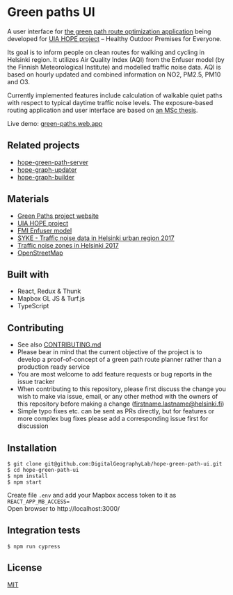 # Green paths UI

A user interface for [the green path route optimization application](https://github.com/DigitalGeographyLab/hope-green-path-server/) being developed for [UIA HOPE project](https://ilmanlaatu.eu/briefly-in-english/) – Healthy Outdoor Premises for Everyone.

Its goal is to inform people on clean routes for walking and cycling in Helsinki region. It utilizes Air Quality Index (AQI) from the Enfuser model (by the Finnish Meteorological Institute) and modelled traffic noise data. AQI is based on hourly updated and combined information on NO2, PM2.5, PM10 and O3.

Currently implemented features include calculation of walkable quiet paths with respect to typical daytime traffic noise levels. The exposure-based routing application and user interface are based on [an MSc thesis](https://github.com/hellej/quiet-paths-msc). 

Live demo: [green-paths.web.app](https://green-paths.web.app/)

## Related projects
- [hope-green-path-server](https://github.com/DigitalGeographyLab/hope-green-path-server)
- [hope-graph-updater](https://github.com/DigitalGeographyLab/hope-graph-updater)
- [hope-graph-builder](https://github.com/DigitalGeographyLab/hope-graph-builder)

## Materials
* [Green Paths project website](https://www.helsinki.fi/en/researchgroups/digital-geography-lab/green-paths)
* [UIA HOPE project](https://ilmanlaatu.eu/briefly-in-english/)
* [FMI Enfuser model](https://en.ilmatieteenlaitos.fi/environmental-information-fusion-service)
* [SYKE - Traffic noise data in Helsinki urban region 2017](https://www.syke.fi/en-US/Open_information/Spatial_datasets/Downloadable_spatial_dataset#E)
* [Traffic noise zones in Helsinki 2017](https://hri.fi/data/en_GB/dataset/helsingin-kaupungin-meluselvitys-2017)
* [OpenStreetMap](https://www.openstreetmap.org/about/)

## Built with
* React, Redux & Thunk
* Mapbox GL JS & Turf.js
* TypeScript

## Contributing
* See also [CONTRIBUTING.md](CONTRIBUTING.md)
* Please bear in mind that the current objective of the project is to develop a proof-of-concept of a green path route planner rather than a production ready service
* You are most welcome to add feature requests or bug reports in the issue tracker
* When contributing to this repository, please first discuss the change you wish to make via issue,
email, or any other method with the owners of this repository before making a change (firstname.lastname@helsinki.fi)
* Simple typo fixes etc. can be sent as PRs directly, but for features or more complex bug fixes please add a corresponding issue first for discussion

## Installation
```
$ git clone git@github.com:DigitalGeographyLab/hope-green-path-ui.git
$ cd hope-green-path-ui
$ npm install
$ npm start
```
Create file `.env` and add your Mapbox access token to it as `REACT_APP_MB_ACCESS=`<br>
Open browser to http://localhost:3000/

## Integration tests
```
$ npm run cypress
```

## License
[MIT](LICENSE)
